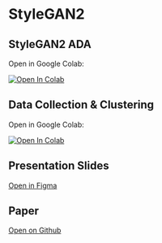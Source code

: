 # StyleGAN2

<h2>StyleGAN2 ADA</h2>

Open in Google Colab:

[![Open In Colab](https://colab.research.google.com/assets/colab-badge.svg)](https://colab.research.google.com/github/lowlypalace/StyleGAN2/blob/main/Data_Collection_Clustering.ipynb)

<h2>Data Collection & Clustering</h2>

Open in Google Colab:

[![Open In Colab](https://colab.research.google.com/assets/colab-badge.svg)](https://colab.research.google.com/github/lowlypalace/StyleGAN2/blob/main/StyleGAN2_ADA.ipynb)

<h2>Presentation Slides</h2>

[Open in Figma](https://www.figma.com/proto/43Kzefv6vvQx2g8OvDX597/Initiation-Slide-Deck?page-id=0%3A1&node-id=1%3A650&starting-point-node-id=1%3A650&scaling=scale-down-width)


<h2>Paper</h2>

[Open on Github](https://github.com/lowlypalace/StyleGAN2/blob/main/Using%20GANs%20to%20Create%20a%20Music%20Video.pdf)

